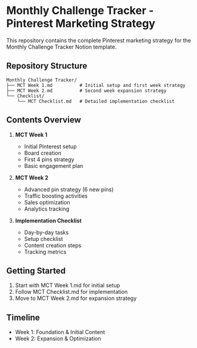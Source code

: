 # Monthly Challenge Tracker - Pinterest Marketing Strategy

This repository contains the complete Pinterest marketing strategy for the Monthly Challenge Tracker Notion template.

## Repository Structure

```
Monthly Challenge Tracker/
├── MCT Week 1.md          # Initial setup and first week strategy
├── MCT Week 2.md          # Second week expansion strategy
└── Checklist/
    └── MCT Checklist.md   # Detailed implementation checklist
```

## Contents Overview

1. **MCT Week 1**
   - Initial Pinterest setup
   - Board creation
   - First 4 pins strategy
   - Basic engagement plan

2. **MCT Week 2**
   - Advanced pin strategy (6 new pins)
   - Traffic boosting activities
   - Sales optimization
   - Analytics tracking

3. **Implementation Checklist**
   - Day-by-day tasks
   - Setup checklist
   - Content creation steps
   - Tracking metrics

## Getting Started

1. Start with MCT Week 1.md for initial setup
2. Follow MCT Checklist.md for implementation
3. Move to MCT Week 2.md for expansion strategy

## Timeline
- Week 1: Foundation & Initial Content
- Week 2: Expansion & Optimization 